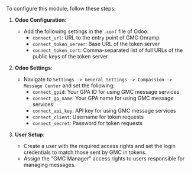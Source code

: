 To configure this module, follow these steps:

1. **Odoo Configuration**:
   - Add the following settings in the `.conf` file of Odoo:
     - `connect_url`: URL to the entry point of GMC Onramp
     - `connect_token_server`: Base URL of the token server
     - `connect_token_cert`: Comma-separated list of full URLs of the public keys of the token server

2. **Odoo Settings**:
   - Navigate to `Settings -> General Settings -> Compassion -> Message Center` and set the following:
     - `connect_gpid`: Your GPA ID for using GMC message services
     - `connect_gp_name`: Your GPA name for using GMC message services
     - `connect_api_key`: API key for using GMC message services
     - `connect_client`: Username for token requests
     - `connect_secret`: Password for token requests

3. **User Setup**:
   - Create a user with the required access rights and set the login credentials to match those sent by GMC in tokens.
   - Assign the "GMC Manager" access rights to users responsible for managing messages.
